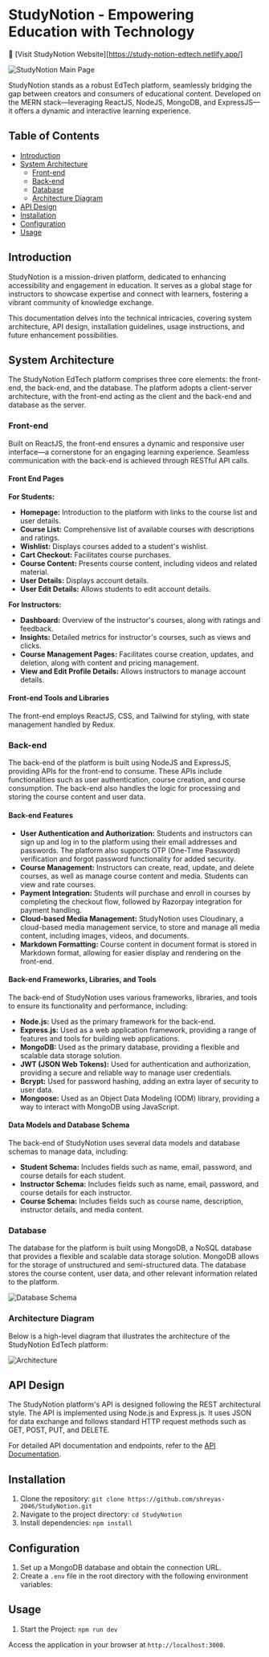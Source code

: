 # StudyNotion - Empowering Education with Technology
🚀 [Visit StudyNotion Website][https://study-notion-edtech.netlify.app/]

![StudyNotion Main Page](images/Mainpage.jpg.jpeg)

StudyNotion stands as a robust EdTech platform, seamlessly bridging the gap between creators and consumers of educational content. Developed on the MERN stack—leveraging ReactJS, NodeJS, MongoDB, and ExpressJS—it offers a dynamic and interactive learning experience.

## Table of Contents

- [Introduction](#introduction)
- [System Architecture](#system-architecture)
  - [Front-end](#front-end)
  - [Back-end](#back-end)
  - [Database](#database)
  - [Architecture Diagram](#architecture-diagram)
- [API Design](#api-design)
- [Installation](#installation)
- [Configuration](#configuration)
- [Usage](#usage)

## Introduction

StudyNotion is a mission-driven platform, dedicated to enhancing accessibility and engagement in education. It serves as a global stage for instructors to showcase expertise and connect with learners, fostering a vibrant community of knowledge exchange.

This documentation delves into the technical intricacies, covering system architecture, API design, installation guidelines, usage instructions, and future enhancement possibilities.

## System Architecture

The StudyNotion EdTech platform comprises three core elements: the front-end, the back-end, and the database. The platform adopts a client-server architecture, with the front-end acting as the client and the back-end and database as the server.

### Front-end

Built on ReactJS, the front-end ensures a dynamic and responsive user interface—a cornerstone for an engaging learning experience. Seamless communication with the back-end is achieved through RESTful API calls.

#### Front End Pages

**For Students:**

- **Homepage:** Introduction to the platform with links to the course list and user details.
- **Course List:** Comprehensive list of available courses with descriptions and ratings.
- **Wishlist:** Displays courses added to a student's wishlist.
- **Cart Checkout:** Facilitates course purchases.
- **Course Content:** Presents course content, including videos and related material.
- **User Details:** Displays account details.
- **User Edit Details:** Allows students to edit account details.

**For Instructors:**

- **Dashboard:** Overview of the instructor's courses, along with ratings and feedback.
- **Insights:** Detailed metrics for instructor's courses, such as views and clicks.
- **Course Management Pages:** Facilitates course creation, updates, and deletion, along with content and pricing management.
- **View and Edit Profile Details:** Allows instructors to manage account details.

#### Front-end Tools and Libraries

The front-end employs ReactJS, CSS, and Tailwind for styling, with state management handled by Redux.

### Back-end

The back-end of the platform is built using NodeJS and ExpressJS, providing APIs for the front-end to consume. These APIs include functionalities such as user authentication, course creation, and course consumption. The back-end also handles the logic for processing and storing the course content and user data.

#### Back-end Features

- **User Authentication and Authorization:** Students and instructors can sign up and log in to the platform using their email addresses and passwords. The platform also supports OTP (One-Time Password) verification and forgot password functionality for added security.
- **Course Management:** Instructors can create, read, update, and delete courses, as well as manage course content and media. Students can view and rate courses.
- **Payment Integration:** Students will purchase and enroll in courses by completing the checkout flow, followed by Razorpay integration for payment handling.
- **Cloud-based Media Management:** StudyNotion uses Cloudinary, a cloud-based media management service, to store and manage all media content, including images, videos, and documents.
- **Markdown Formatting:** Course content in document format is stored in Markdown format, allowing for easier display and rendering on the front-end.

#### Back-end Frameworks, Libraries, and Tools

The back-end of StudyNotion uses various frameworks, libraries, and tools to ensure its functionality and performance, including:

- **Node.js:** Used as the primary framework for the back-end.
- **Express.js:** Used as a web application framework, providing a range of features and tools for building web applications.
- **MongoDB:** Used as the primary database, providing a flexible and scalable data storage solution.
- **JWT (JSON Web Tokens):** Used for authentication and authorization, providing a secure and reliable way to manage user credentials.
- **Bcrypt:** Used for password hashing, adding an extra layer of security to user data.
- **Mongoose:** Used as an Object Data Modeling (ODM) library, providing a way to interact with MongoDB using JavaScript.

#### Data Models and Database Schema

The back-end of StudyNotion uses several data models and database schemas to manage data, including:

- **Student Schema:** Includes fields such as name, email, password, and course details for each student.
- **Instructor Schema:** Includes fields such as name, email, password, and course details for each instructor.
- **Course Schema:** Includes fields such as course name, description, instructor details, and media content.

### Database

The database for the platform is built using MongoDB, a NoSQL database that provides a flexible and scalable data storage solution. MongoDB allows for the storage of unstructured and semi-structured data. The database stores the course content, user data, and other relevant information related to the platform.

![Database Schema](images/schema.png)

### Architecture Diagram

Below is a high-level diagram that illustrates the architecture of the StudyNotion EdTech platform:

![Architecture](images/architecture.png)

## API Design

The StudyNotion platform's API is designed following the REST architectural style. The API is implemented using Node.js and Express.js. It uses JSON for data exchange and follows standard HTTP request methods such as GET, POST, PUT, and DELETE.

For detailed API documentation and endpoints, refer to the [API Documentation](/api-docs).

## Installation

1. Clone the repository: `git clone https://github.com/shreyas-2046/StudyNotion.git`
2. Navigate to the project directory: `cd StudyNotion`
3. Install dependencies: `npm install`

## Configuration

1. Set up a MongoDB database and obtain the connection URL.
2. Create a `.env` file in the root directory with the following environment variables:

   
## Usage

1. Start the Project: `npm run dev`

Access the application in your browser at `http://localhost:3000`.
